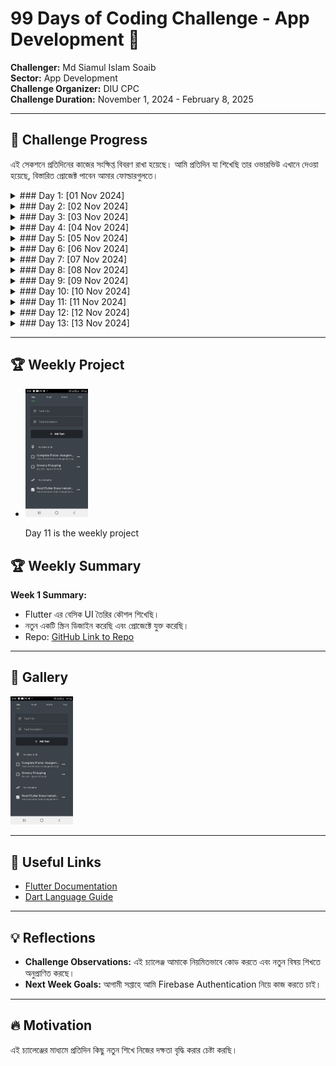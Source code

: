 # 99 Days of Coding Challenge - App Development 🚀  
**Challenger:** Md Siamul Islam Soaib  
**Sector:** App Development  
**Challenge Organizer:** DIU CPC  
**Challenge Duration:** November 1, 2024 - February 8, 2025  

---

## 📅 Challenge Progress  
এই সেকশনে প্রতিদিনের কাজের সংক্ষিপ্ত বিবরণ রাখা হয়েছে। আমি প্রতিদিন যা শিখেছি তার ওভারভিউ এখানে দেওয়া হয়েছে, বিস্তারিত প্রোজেক্ট পাবেন আমার ফোল্ডারগুলতে।

<details>
<summary>### Day 1: [01 Nov 2024]</summary>

**Today's Learning:**  
- আজকের দিনের ফোকাস ছিল অ্যাপ ডেভেলপমেন্ট এর বেসিক টপিক নিয়ে কাজ করা এবং ইনপুট ফিল্ড নিয়ে কাজ করা। ড্রপডাউন কিভাবে তৈরি এবং কাজ করে তা শিখেছি।  
 
**Project/Code Update:**  
```dart
DropdownButton<String>(
  value: conversionType,
  items: <String>[
    "Celsius to Fahrenheit",
    "Fahrenheit to Celsius"
  ].map((String value) {
    return DropdownMenuItem<String>(
      value: value,
      child: Text(value),
    );
  }).toList(),
  onChanged: (String? newValue) {
    setState(() {
      conversionType = newValue!;
    });
  },
)
```
- ইনপুট ফিল্ডে ইনপুট টাইপ নির্বাচন কিভাবে করতে হয় এবং ড্রপডাউন কিভাবে কাজ করে তা শিখেছি।

**Screenshot:**  
<img src="assets/1.jpg" width="300px"> <img src="assets/2.jpg" width="300px"> <img src="assets/3.jpg" width="300px">

</details>

<details>
<summary>### Day 2: [02 Nov 2024]</summary>

**Today's Learning:**  
- আজকের দিনের ফোকাস ছিল UI ডিজাইন এবং Flutter দিয়ে নতুন একটি স্ক্রিন তৈরি করা। গতকাল করা বিএমআই অ্যাপকে আরও উন্নত করা হয়েছে।

**Project/Code Update:**  
- প্রোজেক্টের জন্য একটি হোম পেজ ডিজাইন করেছি, যেখানে আইকন, স্লাইডার এবং টেক্সট যুক্ত করেছি।

**Screenshot:**  
<img src="assets/4.jpg" width="300px">  
**Update:** The home page is now fully set up with icons and text, and the BMI app updates are complete!  
<img src="assets/5.jpg" width="300px">

</details>

<details>
<summary>### Day 3: [03 Nov 2024]</summary>

**Today's Learning:**  
- আজকের দিনের ফোকাস ছিল আমার আগের আবহাওয়া অ্যাপটিকে আরও মডিফাই করা। লোকেশন বাটনে ক্লিক করলে কারেন্ট লোকেশন অনুযায়ী আবহাওয়া দেখাবে।

**Project/Code Update:**  
- REST API নিয়ে কাজ করেছি, লোকেশন থেকে শহরের নাম বের করেছি।

**Screenshot:**  
<img src="assets/6.jpg" width="300px">

</details>

<details>
<summary>### Day 4: [04 Nov 2024]</summary>

**Today's Learning:**  
- আজকের দিনের ফোকাস ছিল একটি টু-ডু অ্যাপের ইন্টারফেস তৈরি করা এবং এটিকে কার্যকর করা। *শিখতে হবে কিভাবে ডিভাইসে ডেটা সেভ রাখা যায়।*

**Project/Code Update:**  
- ডার্টের লিস্ট নিয়ে কাজ করেছি, লিস্ট থেকে ডেটা অ্যাক্সেস এবং পরিবর্তন করার কৌশল শিখেছি।  

**Screenshot:**  
<img src="assets/7.jpg" width="300px"> <img src="assets/8.jpg" width="300px">

</details>

<details>
<summary>### Day 5: [05 Nov 2024]</summary>

**Today's Learning:**  
- আজকের দিনের ফোকাস ছিল টু-ডু অ্যাপের UI উন্নত করা। *শিখতে হবে কিভাবে ডিভাইসে ডেটা সেভ রাখা যায়।*

**Project/Code Update:**  
- SingleChildScrollView নিয়ে কাজ করেছি এবং Row overflow সমস্যার সমাধান করেছি।

</details>

<details>
<summary>### Day 6: [06 Nov 2024]</summary>

**Today's Learning:**  
- আজকের দিনের ফোকাস ছিল ডিভাইসে ডেটা সেভ করার প্রক্রিয়া শিখা।  

**Project/Code Update:**  
- Shared Preferences নিয়ে কাজ করেছি।  

**Screenshot:**  
<img src="assets/9.jpg" width="300px">

</details>

<details>
<summary>### Day 7: [07 Nov 2024]</summary>

**Today's Learning:**  
- আজকের দিনের ফোকাস ছিল ডিভাইসে ডেটা সেভ করার প্রক্রিয়া এবং ইউজার এক্সপেরিয়েন্স বৃদ্ধির জন্য সেটি ব্যবহার করা।  

**Project/Code Update:**  
- Shared Preferences নিয়ে আরও উন্নত কাজ করেছি, যা কিছুটা অথেনটিকেশন এর মতন কাজ করে।  

**Screenshot:**  
<img src="assets/10.jpg" width="300px">

</details>

<details>
<summary>### Day 8: [08 Nov 2024]</summary>

**Today's Learning:**  
- আজকের দিনের ফোকাস ছিল Shared Preferences এর বিভিন্ন ফিচার এক্সপ্লোর করা।  

**Project/Code Update:**  
- Shared Preferences দিয়ে অ্যাড করা, ডিলেট করা, ইত্যাদি কাজ করেছি।  

**Screenshot:**  
<img src="assets/11.jpg" width="300px">

</details>

<details>
<summary>### Day 9: [09 Nov 2024]</summary>

**Today's Learning:**  
- আজকের দিনের ফোকাস ছিল সম্পূর্ণ একটি টুডু অ্যাপ তৈরি করা। 

**Project/Code Update:**  
- Shared Preferences দিয়ে অ্যাড করা, ডিলেট করা, ইত্যাদি কাজ করেছি।  

**Screenshot:**  
<img src="assets/12.jpg" width="300px">

</details>

<details>
<summary>### Day 10: [10 Nov 2024]</summary>

**Today's Learning:**  
- আজকের দিনের ফোকাস ছিল আমাদের পূর্বের করা একটা অ্যাপ যেন তার ডেটা গুলো ডিভাইসে সেভ করতে পারে সেটি নিশ্চিত করা। 

**Project/Code Update:**  
- Shared Preferences দিয়ে সেভ করার প্রক্রিয়া সম্পন্ন করেছি।  

**Screenshot:**  
<img src="assets/13.jpg" width="300px">

</details>

<details>
<summary>### Day 11: [11 Nov 2024]</summary>

**Today's Learning:**  
- আজকের দিনের ফোকাস ছিল একটি টাস্ক ম্যানেজমেন্ট অ্যাপে Shared Preferences ব্যবহার করে টাস্ক যুক্ত করা, এডিট করা, এবং মুছে ফেলার সিস্টেম তৈরি করা। এই প্রজেক্টটি আগেই শুরু হয়েছিল, এখন এটি ব্যবহারের জন্য প্রস্তুত। আপনি এই লিঙ্ক থেকে ডাউনলোড করে ব্যবহার করতে পারবেন: [AppTest/TODOApp](AppTest/TODOApp)

**Project/Code Update:**  
- একটি টাস্ক অ্যাপ তৈরি করেছি যেখানে ব্যবহারকারী নতুন টাস্ক অ্যাড করতে পারে, টাস্ক এডিট করতে পারে এবং প্রয়োজনে মুছে ফেলতে পারে। ডেটা Local Storage-এ সংরক্ষণ করা হয়েছে।

**Screenshot:**  
<img src="assets/14.jpg" width="150px"> <img src="assets/15.jpg" width="150px"> <img src="assets/16.jpg" width="150px">

*Note:* আজকের অ্যাপে ChatGPT থেকে কিছু সাহায্য নিয়েছি। প্রথমে কোড তৈরি করেছি এবং AI-এর সাহায্যে সেটি উন্নত করেছি এবং এতে কি পরিবর্তন করে সেটি শিখেছি।

</details>

<details>
<summary>### Day 12: [12 Nov 2024]</summary>

**Today's Learning:**  
- আজকের দিনের ফোকাস আমার আগের করা একটা অ্যাপ এ এপিআই যুক্ত করে প্রানবন্ত করে তোলা । আপনি এই লিঙ্ক থেকে ডাউনলোড করে ব্যবহার করতে পারবেন: [AppTest/iom](AppTest/iom/)

**Project/Code Update:**  
- এখানে আমি এপিআই ব্যাবহার এবং ম্যানেজ সিখেছি 

**Screenshot:**  
<img src="assets/17.jpg" width="150px"> <img src="assets/18.jpg" width="150px"> <img src="assets/19.jpg" width="150px"> <img src="assets/20.jpg" width="150px">

*Note:* আজকের অ্যাপে ChatGPT থেকে কিছু সাহায্য নিয়েছি। প্রথমে কোড তৈরি করেছি এবং AI-এর সাহায্যে সেটি উন্নত করেছি এবং এতে কি পরিবর্তন করে সেটি শিখেছি।

</details>

<details>
<summary>### Day 13: [13 Nov 2024]</summary>

**Today's Learning:**  
- আজকের দিনের ফোকাস ফায়ারবেস অথেনটিকেশন সিস্টেম ব্যাবহার শিখা । 

</details>

---
## 🏆 Weekly Project
- 
  <img src="assets/14.jpg" width="100px">
  
  Day 11 is the weekly project

## 🏆 Weekly Summary 

**Week 1 Summary:**  
- Flutter এর বেসিক UI তৈরির কৌশল শিখেছি।
- নতুন একটি স্ক্রিন ডিজাইন করেছি এবং প্রোজেক্টে যুক্ত করেছি।
- Repo: [GitHub Link to Repo](https://github.com/mdsiamulislam/YourRepoName-99DaysWithCPC)  

---  

## 📸 Gallery  
  <img src="assets/14.jpg" width="100px"> 

---

## 🔗 Useful Links  
- [Flutter Documentation](https://flutter.dev/docs)  
- [Dart Language Guide](https://dart.dev/guides)  

---  

## 💡 Reflections  
- **Challenge Observations:** এই চ্যালেঞ্জ আমাকে নিয়মিতভাবে কোড করতে এবং নতুন বিষয় শিখতে অনুপ্রাণিত করছে।
- **Next Week Goals:** আগামী সপ্তাহে আমি Firebase Authentication নিয়ে কাজ করতে চাই।  

---

## 🔥 Motivation  
এই চ্যালেঞ্জের মাধ্যমে প্রতিদিন কিছু নতুন শিখে নিজের দক্ষতা বৃদ্ধি করার চেষ্টা করছি।